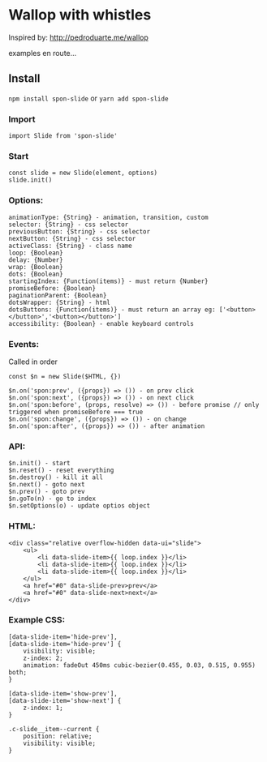 # Wallop with whistles

Inspired by: http://pedroduarte.me/wallop

examples en route...

## Install

`npm install spon-slide` or `yarn add spon-slide`

### Import

`import Slide from 'spon-slide'`

### Start

```
const slide = new Slide(element, options)
slide.init()
```

### Options:

```
animationType: {String} - animation, transition, custom
selector: {String} - css selector
previousButton: {String} - css selector
nextButton: {String} - css selector
activeClass: {String} - class name
loop: {Boolean}
delay: {Number}
wrap: {Boolean}
dots: {Boolean}
startingIndex: {Function(items)} - must return {Number}
promiseBefore: {Boolean}
paginationParent: {Boolean}
dotsWrapper: {String} - html
dotsButtons: {Function(items)} - must return an array eg: ['<button></button>','<button></button>']
accessibility: {Boolean} - enable keyboard controls
```

### Events:

Called in order

`const $n = new Slide($HTML, {})`

```
$n.on('spon:prev', ({props}) => ()) - on prev click
$n.on('spon:next', ({props}) => ()) - on next click
$n.on('spon:before', (props, resolve) => ()) - before promise // only triggered when promiseBefore === true
$n.on('spon:change', ({props}) => ()) - on change
$n.on('spon:after', ({props}) => ()) - after animation
```

### API:

```
$n.init() - start
$n.reset() - reset everything
$n.destroy() - kill it all
$n.next() - goto next
$n.prev() - goto prev
$n.goTo(n) - go to index
$n.setOptions(o) - update optios object
```

### HTML:

```
<div class="relative overflow-hidden data-ui="slide">
	<ul>
		<li data-slide-item>{{ loop.index }}</li>
		<li data-slide-item>{{ loop.index }}</li>
		<li data-slide-item>{{ loop.index }}</li>
	</ul>
	<a href="#0" data-slide-prev>prev</a>
	<a href="#0" data-slide-next>next</a>
</div>
```

### Example CSS:

```
[data-slide-item='hide-prev'],
[data-slide-item='hide-prev'] {
	visibility: visible;
	z-index: 2;
	animation: fadeOut 450ms cubic-bezier(0.455, 0.03, 0.515, 0.955) both;
}

[data-slide-item='show-prev'],
[data-slide-item='show-next'] {
	z-index: 1;
}

.c-slide__item--current {
	position: relative;
	visibility: visible;
}
```
